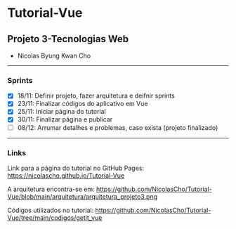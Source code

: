 # Tutorial-Vue
## Projeto 3-Tecnologias Web

- Nicolas Byung Kwan Cho

---
### Sprints
- [X] 18/11: Definir projeto, fazer arquitetura e deifnir sprints
- [X] 23/11: Finalizar códigos do aplicativo em Vue
- [X] 25/11: Iniciar página do tutorial
- [X] 30/11: Finalizar página e publicar
- [ ] 08/12: Arrumar detalhes e problemas, caso exista (projeto finalizado)

--- 
### Links
Link para a página do tutorial no GitHub Pages: https://nicolascho.github.io/Tutorial-Vue

A arquitetura encontra-se em: https://github.com/NicolasCho/Tutorial-Vue/blob/main/arquitetura/arquitetura_projeto3.png

Códigos utilizados no tutorial: https://github.com/NicolasCho/Tutorial-Vue/tree/main/codigos/getit_vue